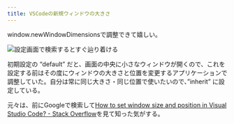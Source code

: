 ```yaml
---
title: VSCodeの新規ウィンドウの大きさ
---
```

window.newWindowDimensionsで調整できて嬉しい。

![](https://lh3.googleusercontent.com/docs/ADP-6oER2s7UWxdv0djE5EBjvnFJ1MEKQfwZDGzoz7XlbEtPs0M5C2Jr5g_VKMqcI6F0KkuP45bxA6GaXOnmlJMkgvINWrVGp6uAYathhEXZtE8uU0tURBxRh2eScrpFsmXupfa5Z-2D3f9dQva-MJ8wejH8V0UaeIwAUAG0sthIWMO4ies6YcN03dFVBrt2HNN2aP6pUNyCowStCK7C5c0ThYzIEH6_idMnFdgBaWLOcYLBvIWTqRKAc3tShHGCNYqIVEBH27LqcHTg1gKEv07XCXc5BVAwYpDTgHlNxxoG51GWWEQ8R4k3z6WQsu-oj_iTUzLskBxjSArJIPxHt3iyKFKhtRGOjFA3AFGWy-NKH15XRHFzK-hLQkGOcJZqtSGiHF9OMJYc9T82Q2FaTu2es1l4izbDBfDRDnCpemSIMSNJCVmhAu_fvWoGb40aXSdRcjw_659jNdoIgC5UsPu4bbtfP1KG10RnMzegtqTsHR3QpaDzLFF_gHhvzo54F0Vp3HXpaDwxVR6AsYi4tufUMRlfo3ouiJRsoVPMB4isSaazCzojRfziyBnlm5Sa7Nu25TywnBSlpAo4GRUKZHaxmFFvQwIlpcZRq7lTh1Exkc2ilfKtMU-lppZFaYQxSbLXOyB3S1cYVwsB7ocAIkrzzmIfBcFaIOLzoLiun9nI4J841uxyr3GKnKvibQZMMfdQcTeVGHwdMkkIPYnwqsHqZRXksOpV9OmLQNEpI6sQfm4l5Al4ECIabXRZe1qF9KmABN82VKRrsRMvRP-zRtR3kQj1YRon3WioEvRwuCizVT3IXASs_NmOdD72IsUB0nnHlD7OOksWG_4IziNb0X4kIkdwfpve_1T7I-p9bNBPOyqN36sw_fxlHyWObtL6b9ZcWs9DewYrsbbwpZL-jqk60DgQ0eswW_e9m3X-GXwrNyJWCk70Zqb2IpX2NlQpXPmO9otN46ZKx7dpCE7meQwEQl6uuyEIJJUk8aRbzqB5HlAlreKp63-y1KUk0xvJqqcG7w5OhFKNFOuIo6glvUf0Lb-a7RQ4cKR_AQ_mlTUgNuQ5U9l-339juHSpAaVFhIi_AWBkhGLrS9IC8h3IJG4AED9lo9gcPwRMKGn9v0Wgy3p3iKpMDfdGVy4tMRgREjeUYaqHtsQ1E7fsm8rV3o-11dG17X08_5IPMYEfxgCGJY1uxUmyZLtkCT7ymbTQOY90UwCniw0k-w9I60YBKXwSf1PeHBMu7qMaXnCxqF7qFYZEeSTwIA "設定画面で検索するとすぐ辿り着ける")

初期設定の “default” だと、画面の中央に小さなウィンドウが開くので、これを設定する前はその度にウィンドウの大きさと位置を変更するアプリケーションで調整していた。自分は常に同じ大きさ・同じ位置で使いたいので、”inherit” に設定している。

元々は、前にGoogleで検索して[How to set window size and position in Visual Studio Code? - Stack Overflow](https://stackoverflow.com/questions/44412233/how-to-set-window-size-and-position-in-visual-studio-code)を見て知った気がする。
